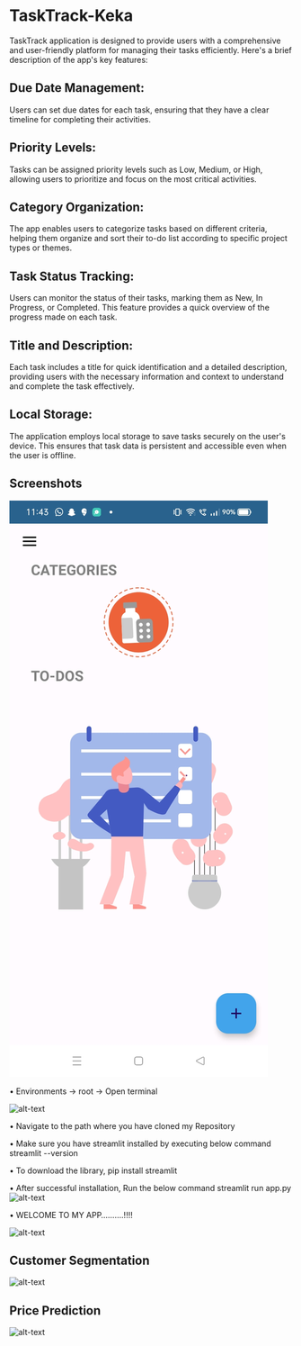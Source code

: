 # TaskTrack-Keka

TaskTrack application is designed to provide users with a comprehensive and user-friendly platform for managing their tasks efficiently. Here's a brief description of the app's key features:
## Due Date Management:

Users can set due dates for each task, ensuring that they have a clear timeline for completing their activities.

## Priority Levels:

Tasks can be assigned priority levels such as Low, Medium, or High, allowing users to prioritize and focus on the most critical activities.

## Category Organization:

The app enables users to categorize tasks based on different criteria, helping them organize and sort their to-do list according to specific project types or themes.

## Task Status Tracking:

Users can monitor the status of their tasks, marking them as New, In Progress, or Completed. This feature provides a quick overview of the progress made on each task.

## Title and Description:

Each task includes a title for quick identification and a detailed description, providing users with the necessary information and context to understand and complete the task effectively.

## Local Storage:

The application employs local storage to save tasks securely on the user's device. This ensures that task data is persistent and accessible even when the user is offline.


## Screenshots
 ![alt-text](screenshots/screenshot1.jpeg)

•	Environments -> root  -> Open terminal

  ![alt-text](assets/P2.png)


•	Navigate to the path where you have cloned my Repository

•	Make sure you have streamlit installed by executing below command
streamlit --version

•	To download the library, pip install streamlit 

•	After successful installation, Run the below command 
streamlit run app.py
  ![alt-text](assets/P3.png)


•	WELCOME TO MY APP……….!!!!

  ![alt-text](assets/P4.png)
## Customer Segmentation
![alt-text](assets/CS.gif)
## Price Prediction
![alt-text](assets/Price_Prediction.gif)
